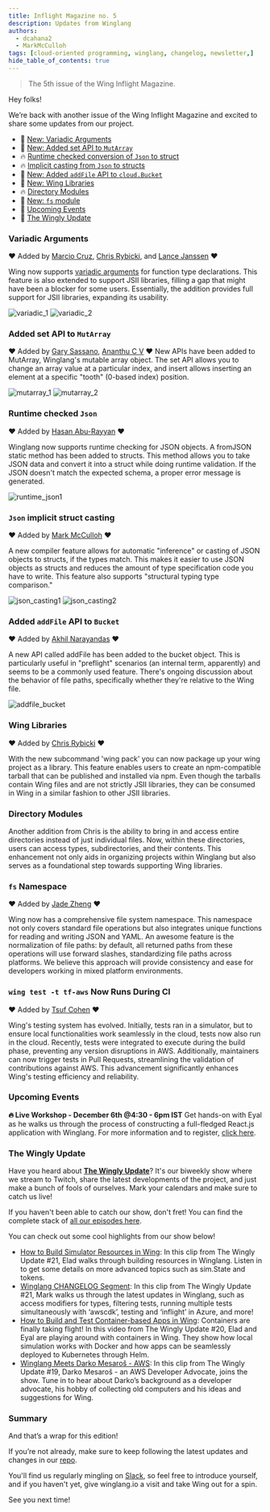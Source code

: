 ```yaml
---
title: Inflight Magazine no. 5
description: Updates from Winglang
authors: 
  - dcahana2
  - MarkMcCulloh
tags: [cloud-oriented programming, winglang, changelog, newsletter,]
hide_table_of_contents: true
---
```

> The 5th issue of the Wing Inflight Magazine.
> <!--truncate-->

Hey folks!

We’re back with another issue of the Wing Inflight Magazine and excited to share some updates from our project.

- 🚀 [New: Variadic Arguments](#variadic-arguments)
- 🚀 [New: Added set API to `MutArray`](#added-set-api-to-mutarray)
- 🔥 [Runtime checked conversion of `Json` to struct](#runtime-checked-json)
- 🔥 [Implicit casting from `Json` to structs](#json-implicit-struct-casting)
- 🚀 [New: Added `addFile` API to `cloud.Bucket`](#added-addfile-api-to-bucket)
- 🚀 [New: Wing Libraries](#wing-libraries)
- 🔥 [Directory Modules](#directory-modules)
- 🚀 [New: `fs` module](#fs-namespace)
- 📅 [Upcoming Events](#upcoming-events)
- 🎥 [The Wingly Update](#the-wingly-update)


### Variadic Arguments
❤️ Added by [Marcio Cruz](https://github.com/marciocadev), [Chris Rybicki](https://github.com/Chriscbr), and [Lance Janssen](https://github.com/Lancear) ❤️

Wing now supports [variadic arguments](https://en.wikipedia.org/wiki/Variadic_function) for function type declarations. This feature is also extended to support JSII libraries, filling a gap that might have been a blocker for some users. Essentially, the addition provides full support for JSII libraries, expanding its usability.

![variadic_1](./assets/2023-09-20-magazine-005/variadic_1.png)
![variadic_2](./assets/2023-09-20-magazine-005/variadic_2.png)


### Added set API to `MutArray`
❤️ Added by [Gary Sassano](https://github.com/garysassano), [Ananthu C V](https://github.com/WeepingClown13) ❤️
New APIs have been added to MutArray, Winglang's mutable array object. The set API allows you to change an array value at a particular index, and insert allows inserting an element at a specific "tooth" (0-based index) position.

![mutarray_1](./assets/2023-09-20-magazine-005/mutarray_1.png)
![mutarray_2](./assets/2023-09-20-magazine-005/mutarray_2.png)

### Runtime checked `Json` 
❤️ Added by [Hasan Abu-Rayyan](https://github.com/hasanaburayyan) ❤️

Winglang now supports runtime checking for JSON objects. A fromJSON static method has been added to structs. This method allows you to take JSON data and convert it into a struct while doing runtime validation. If the JSON doesn't match the expected schema, a proper error message is generated.

![runtime_json1](./assets/2023-09-20-magazine-005/runtime_json_1.png)


### `Json` implicit struct casting
❤️ Added by [Mark McCulloh](https://github.com/MarkMcCulloh) ❤️

A new compiler feature allows for automatic "inference" or casting of JSON objects to structs, if the types match. This makes it easier to use JSON objects as structs and reduces the amount of type specification code you have to write. This feature also supports "structural typing type comparison."

![json_casting1](./assets/2023-09-20-magazine-005/json_casting_1.png)
![json_casting2](./assets/2023-09-20-magazine-005/json_casting_2.png)

### Added `addFile` API to `Bucket`
❤️ Added by [Akhil Narayandas](https://github.com/0018akhil) ❤️

A new API called addFile has been added to the bucket object. This is particularly useful in "preflight" scenarios (an internal term, apparently) and seems to be a commonly used feature. There's ongoing discussion about the behavior of file paths, specifically whether they're relative to the Wing file.

![addfile_bucket](./assets/2023-09-20-magazine-005/addfile_bucket_1.png)

### Wing Libraries
❤️ Added by [Chris Rybicki](https://github.com/Chriscbr) ❤️

With the new subcommand 'wing pack' you can now package up your wing project as a library. This feature enables users to create an npm-compatible tarball that can be published and installed via npm. Even though the tarballs contain Wing files and are not strictly JSII libraries, they can be consumed in Wing in a similar fashion to other JSII libraries.

### Directory Modules

Another addition from Chris is the ability to bring in and access entire directories instead of just individual files. Now, within these directories, users can access types, subdirectories, and their contents. This enhancement not only aids in organizing projects within Winglang but also serves as a foundational step towards supporting Wing libraries.


### `fs` Namespace
❤️ Added by [Jade Zheng](https://github.com/jianzs) ❤️

Wing now has a comprehensive file system namespace. This namespace not only covers standard file operations but also integrates unique functions for reading and writing JSON and YAML. An awesome feature is the normalization of file paths: by default, all returned paths from these operations will use forward slashes, standardizing file paths across platforms. We believe this approach will provide consistency and ease for developers working in mixed platform environments.


### `wing test -t tf-aws` Now Runs During CI
❤️ Added by [Tsuf Cohen](https://github.com/tsuf239) ❤️

Wing's testing system has evolved. Initially, tests ran in a simulator, but to ensure local functionalities work seamlessly in the cloud, tests now also run in the cloud. Recently, tests were integrated to execute during the build phase, preventing any version disruptions in AWS. Additionally, maintainers can now trigger tests in Pull Requests, streamlining the validation of contributions against AWS. This advancement significantly enhances Wing's testing efficiency and reliability. 


### Upcoming Events

**🔥 Live Workshop - December 6th @4:30 - 6pm IST**
Get hands-on with Eyal as he walks us through the process of constructing a full-fledged React.js application with Winglang.
For more information and to register, [click here](https://www.eventbrite.com/e/winglang-react-workshop-tickets-754616256537?aff=oddtdtcreator).

### The Wingly Update
Have you heard about **[The Wingly Update](https://www.twitch.tv/winglangio)**? It's our biweekly show where we stream to Twitch, share the latest developments of the project, and just make a bunch of fools of ourselves. Mark your calendars and make sure to catch us live!

If you haven't been able to catch our show, don't fret! You can find the complete stack of [all our episodes here](https://youtube.com/playlist?list=PL-P8v-FRassZBWsNoSafL_ReO0JO0xJVm&si=trffVrtGGMUZ-SKb). 

You can check out some cool highlights from our show below!

- [How to Build Simulator Resources in Wing](https://youtu.be/wJVT1DaH8lA): In this clip from The Wingly Update #21, Elad walks through building resources in Winglang. Listen in to get some details on more advanced topics such as sim.State and tokens.
- [Winglang CHANGELOG Segment](https://youtu.be/AXQ-eIhpYto): In this clip from The Wingly Update #21, Mark walks us through the latest updates in Winglang, such as access modifiers for types, filtering tests, running multiple tests simultaneously with ‘awscdk’, testing and ‘inflight’ in Azure, and more!
- [How to Build and Test Container-based Apps in Wing](https://youtu.be/3kFcyzKt3MU): Containers are finally taking flight! In this video from The Wingly Update #20, Elad and Eyal are playing around with containers in Wing. They show how local simulation works with Docker and how apps can be seamlessly deployed to Kubernetes through Helm.
- [Winglang Meets Darko Mesaroš - AWS](https://youtu.be/KivcGZPIRB0): In this clip from The Wingly Update #19, Darko Mesaroš - an AWS Developer Advocate, joins the show. Tune in to hear about Darko’s background as a developer advocate, his hobby of collecting old computers and his ideas and suggestions for Wing. 



### Summary

And that’s a wrap for this edition!

If you’re not already, make sure to keep following the latest updates and changes in our [repo](https://github.com/winglang/wing).

You'll find us regularly mingling on [Slack](https://t.winglang.io/slack), so feel free to introduce yourself, and if you haven't yet, give winglang.io a visit and take Wing out for a spin.

See you next time!
